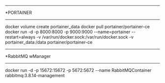 ************************************************************************
*PORTAINER
************************************************************************

docker volume create portainer_data
docker pull portainer/portainer-ce
docker run -d -p 8000:8000 -p 9000:9000 --name=portainer --restart=always -v /var/run/docker.sock:/var/run/docker.sock -v portainer_data:/data portainer/portainer-ce

************************************************************************
*RabbitMQ wManager
************************************************************************

docker run -d -p 15672:15672 -p 5672:5672 --name RabbitMQContainer rabbitmq:3.8.14-management


